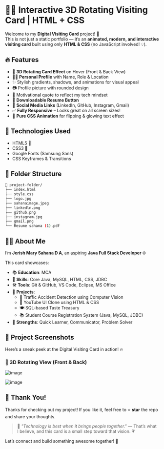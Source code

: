 # 💼✨ Interactive 3D Rotating Visiting Card | HTML + CSS

Welcome to my **Digital Visiting Card** project! 🚀  
This is not just a static portfolio — it’s an **animated, modern, and interactive visiting card** built using only **HTML & CSS** (no JavaScript involved! 💡).

## 🔥 Features
- 🎴 **3D Rotating Card Effect** on Hover (Front & Back View)
- 🧑‍💻 **Personal Profile** with Name, Role & Location
- ✨ Stylish gradients, shadows, and animations for visual appeal
- 📷 Profile picture with rounded design
- 💬 Motivational quote to reflect my tech mindset
- 📄 **Downloadable Resume Button**
- 🔗 **Social Media Links** (LinkedIn, GitHub, Instagram, Gmail)
- ✅ **Fully Responsive** – Looks great on all screen sizes!
- 🎨 **Pure CSS Animation** for flipping & glowing text effect

## 📌 Technologies Used
- HTML5 🧱
- CSS3 🎨
- Google Fonts (Samsung Sans)
- CSS Keyframes & Transitions
  

## 📂 Folder Structure
```bash
📁 project-folder/
├── index.html
├── style.css
├── logo.jpg
├── sahanaimage.jpeg
├── linkedln.png
├── github.png
├── instagram.jpg
├── gmail.png
└── Resume sahana (1).pdf
```

## 👩‍💻 About Me
I’m **Jerish Mary Sahana D A**, an aspiring **Java Full Stack Developer** 🌐  

This card showcases:
- 📚 **Education**: MCA  
- 🧠 **Skills**: Core Java, MySQL, HTML, CSS, JDBC  
- 🛠️ **Tools**: Git & GitHub, VS Code, Eclipse, MS Office  
- 💼 **Projects**:  
  - 🚦 Traffic Accident Detection using Computer Vision  
  - 🎥 YouTube UI Clone using HTML & CSS  
  - 🍽️ SQL-based Taste Treasury  
  - 📚 Student Course Registration System (Java, MySQL, JDBC)  
- 💪 **Strengths**: Quick Learner, Communicator, Problem Solver

## 📸 Project Screenshots

Here’s a sneak peek at the Digital Visiting Card in action! 🔥

### 🔄 3D Rotating View (Front & Back)
![image](https://github.com/user-attachments/assets/e1208b16-af83-47b9-8ade-08b90f14841a)

![image](https://github.com/user-attachments/assets/012dd160-67ab-44ae-9bf6-476be24a4e6d)


## 🙏 Thank You!
Thanks for checking out my project! If you like it, feel free to ⭐ **star** the repo and share your thoughts.

> 💬 *"Technology is best when it brings people together."* — That’s what I believe, and this card is a small step toward that vision. 💗

Let’s connect and build something awesome together! 🤝
